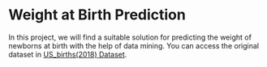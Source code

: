 # Weight at Birth Prediction
In this project, we will find a suitable solution for predicting the weight of newborns at birth with the help of data mining.
You can access the original dataset in [US_births(2018) Dataset](https://www.kaggle.com/des137/us-births-2018).

